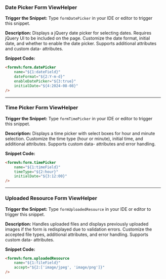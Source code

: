 ### Date Picker Form ViewHelper

**Trigger the Snippet:** Type `formDatePicker` in your IDE or editor to trigger this snippet.

**Description:**
Displays a jQuery date picker for selecting dates. Requires jQuery UI to be included on the page. Customize the date format, initial date, and whether to enable the date picker. Supports additional attributes and custom data- attributes.

**Snippet Code:**

```html
<formvh:form.datePicker
    name="${1:dateField}"
    dateFormat="${2:Y-m-d}"
    enableDatePicker="${3:true}"
    initialDate="${4:2024-08-08}"
/>
```

---

### Time Picker Form ViewHelper

**Trigger the Snippet:** Type `formTimePicker` in your IDE or editor to trigger this snippet.

**Description:**
Displays a time picker with select boxes for hour and minute selection. Customize the time type (hour or minute), initial time, and additional attributes. Supports custom data- attributes and error handling.

**Snippet Code:**

```html
<formvh:form.timePicker
    name="${1:timeField}"
    timeType="${2:hour}"
    initialDate="${3:12:00}"
/>
```

---

### Uploaded Resource Form ViewHelper

**Trigger the Snippet:** Type `formUploadedResource` in your IDE or editor to trigger this snippet.

**Description:**
Handles uploaded files and displays previously uploaded images if the form is redisplayed due to validation errors. Customize the accepted file types, additional attributes, and error handling. Supports custom data- attributes.

**Snippet Code:**

```html
<formvh:form.uploadedResource
    name="${1:fileField}"
    accept="${2:['image/jpeg', 'image/png']}"
/>
```
